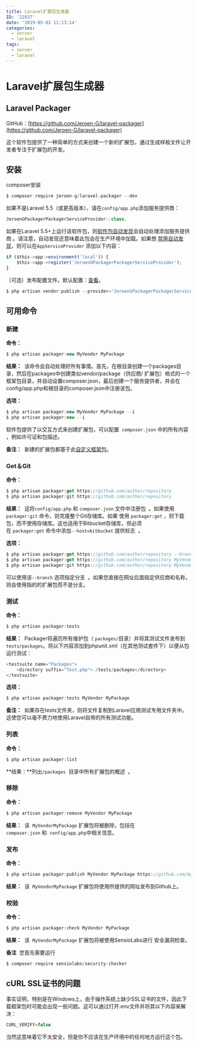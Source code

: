 ```yaml
---
title: Laravel扩展包生成器
ID: '22837'
date: '2019-05-03 11:13:14'
categories:
  - server
  - laravel
tags:
  - server
  - laravel
---
```


# Laravel扩展包生成器

## Laravel Packager

GitHub：[https://github.com/Jeroen-G/laravel-packager](https://github.com/Jeroen-G/laravel-packager)

这个软件包提供了一种简单的方式来创建一个新的扩展包，通过生成样板文件让开发者专注于扩展包的开发。

## 安装

composer安装

``` js 
$ composer require jeroen-g/laravel-packager --dev 
```

如果不是Laravel 5.5（或更高版本），请在`config/app.php`添加服务提供商：

``` js 
JeroenGPackagerPackagerServiceProvider::class, 
```

如果在Laravel 5.5+上运行该软件包，则[软件包自动发现](https://medium.com/@taylorotwell/package-auto-discovery-in-laravel-5-5-ea9e3ab20518)会自动处理添加服务提供商 。请注意，自动发现还意味着此包会在生产环境中加载。如果想 [禁用自动发现](https://laravel.com/docs/5.5/packages#package-discovery)，则可以在`AppServiceProvider` 添加以下内容：

``` js 
if ($this->app->environment('local')) {
    $this->app->register('JeroenGPackagerPackagerServiceProvider');
} 
```

（可选）发布配置文件。默认配置：[查看](https://github.com/jeroen-g/packager-skeleton)。

``` js 
$ php artisan vendor:publish --provider="JeroenGPackagerPackagerServiceProvider" 
```

## 可用命令

### 新建

**命令：**

``` js 
$ php artisan packager:new MyVendor MyPackage 
```

**结果：**  该命令会自动处理好所有事情。首先，在根目录创建一个packages目录，然后在packages中创建类似vendor/package（供应商/ 扩展包）格式的一个框架包目录，并自动设置composer.json，最后创建一个服务提供者，并会在config/app.php和根目录的composer.json中注册该包。

**选项：**

``` js 
$ php artisan packager:new MyVendor MyPackage --i
$ php artisan packager:new --i 
```

软件包提供了以交互方式来创建扩展包，可以配置  `composer.json` 中的所有内容 ，例如许可证和包描述。

**备注：**  新建的扩展包都基于此[自定义框架包](https://github.com/jeroen-g/packager-skeleton)。

### Get＆Git

**命令：**

``` js 
$ php artisan packager:get https://github.com/author/repository
$ php artisan packager:git https://github.com/author/repository 
```

**结果：**  这将`config/app.php` 和 `composer.json` 文件中注册包  。如果使用  `packager:git` 命令，则克隆整个Git存储库。如果 使用 `packager:get` ，则下载包，而不使用存储库。这也适用于Bitbucket存储库，但必须  
在 `packager:get` 命令中添加`--host=bitbucket` 提供标志  。

**选项：**

``` js 
$ php artisan packager:get https://github.com/author/repository --branch=develop
$ php artisan packager:get https://github.com/author/repository MyVendor MyPackage
$ php artisan packager:git https://github.com/author/repository MyVendor MyPackage 
```

可以使用该`--branch` 选项指定分支  。如果您直接在网址后面指定供应商和名称，则会使用指的的扩展包而不是分支。

### 测试

**命令：**

``` js 
$ php artisan packager:tests 
```

**结果：**  Packager将遍历所有维护包（ `packages/`目录）并将其测试文件发布到  `tests/packages`。将以下内容添加到phpunit.xml（在其他测试套件下）以便从包运行测试：

``` js 
<testsuite name="Packages">
    <directory suffix="Test.php">./tests/packages</directory>
</testsuite> 
```

**选项：**

``` js 
$ php artisan packager:tests MyVendor MyPackage 
```

**备注：**  如果存在tests文件夹，则将文件复制到Laravel应用测试专用文件夹中。这使您可以毫不费力地使用Laravel自带的所有测试功能。

### 列表

**命令：**

``` js 
$ php artisan packager:list 
```

**结果：**列出`/packages`  目录中所有扩展包的概述  。

### 移除

**命令：**

``` js 
$ php artisan packager:remove MyVendor MyPackage 
```

**结果：**  该  `MyVendorMyPackage` 扩展包将被删除，包括在  `composer.json` 和  `config/app.php`中相关信息。

### 发布

**命令：**

``` js 
$ php artisan packager:publish MyVendor MyPackage https://github.com/myvendor/mypackage 
```

**结果：**  该  `MyVendorMyPackage` 扩展包将使用所提供的网址发布到Github上。

### 校验

**命令：**

``` js 
$ php artisan packager:check MyVendor MyPackage 
```

**结果：**  该  `MyVendorMyPackage` 扩展包将被使用SensioLabs进行 安全漏洞检查。

**备注**  您首先需要运行

``` js 
$ composer require sensiolabs/security-checker 
```

## cURL SSL证书的问题

事实证明，特别是在Windows上，由于操作系统上缺少SSL证书的文件，因此下载框架包时可能会出现一些问题。这可以通过打开.env文件并将其以下内容来解决：

``` js 
CURL_VERIFY=false 
```

当然这意味着它不太安全，但是你不应该在生产环境中的任何地方运行这个包。
 
 
 
 
 
 
 
 
 
 
 
 
 
 
 
 
 
 
 
 
 
 
 
 
 
